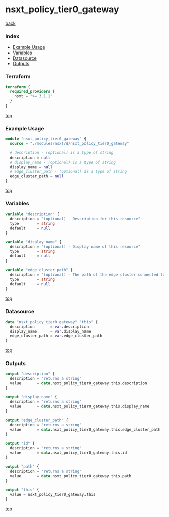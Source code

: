 # nsxt_policy_tier0_gateway

[back](../nsxt.md)

### Index

- [Example Usage](#example-usage)
- [Variables](#variables)
- [Datasource](#datasource)
- [Outputs](#outputs)

### Terraform

```terraform
terraform {
  required_providers {
    nsxt = ">= 3.1.1"
  }
}
```

[top](#index)

### Example Usage

```terraform
module "nsxt_policy_tier0_gateway" {
  source = "./modules/nsxt/d/nsxt_policy_tier0_gateway"

  # description - (optional) is a type of string
  description = null
  # display_name - (optional) is a type of string
  display_name = null
  # edge_cluster_path - (optional) is a type of string
  edge_cluster_path = null
}
```

[top](#index)

### Variables

```terraform
variable "description" {
  description = "(optional) - Description for this resource"
  type        = string
  default     = null
}

variable "display_name" {
  description = "(optional) - Display name of this resource"
  type        = string
  default     = null
}

variable "edge_cluster_path" {
  description = "(optional) - The path of the edge cluster connected to this Tier0 gateway"
  type        = string
  default     = null
}
```

[top](#index)

### Datasource

```terraform
data "nsxt_policy_tier0_gateway" "this" {
  description       = var.description
  display_name      = var.display_name
  edge_cluster_path = var.edge_cluster_path
}
```

[top](#index)

### Outputs

```terraform
output "description" {
  description = "returns a string"
  value       = data.nsxt_policy_tier0_gateway.this.description
}

output "display_name" {
  description = "returns a string"
  value       = data.nsxt_policy_tier0_gateway.this.display_name
}

output "edge_cluster_path" {
  description = "returns a string"
  value       = data.nsxt_policy_tier0_gateway.this.edge_cluster_path
}

output "id" {
  description = "returns a string"
  value       = data.nsxt_policy_tier0_gateway.this.id
}

output "path" {
  description = "returns a string"
  value       = data.nsxt_policy_tier0_gateway.this.path
}

output "this" {
  value = nsxt_policy_tier0_gateway.this
}
```

[top](#index)